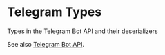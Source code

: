 # Telegram Types
Types in the Telegram Bot API and their deserializers

See also [Telegram Bot API](https://core.telegram.org/bots/api).
